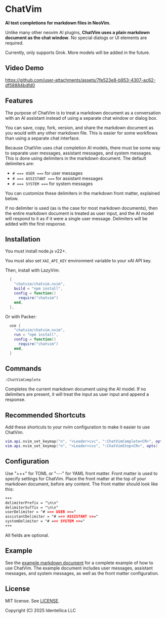 # ChatVim

**AI text completions for markdown files in NeoVim.**

Unlike many other neovim AI plugins, **ChatVim uses a plain markdown document as
the chat window**. No special dialogs or UI elements are required.

Currently, only supports Grok. More models will be added in the future.

## Video Demo

https://github.com/user-attachments/assets/7fe523e8-b953-4307-ac62-df58884bdfd0

## Features

The purpose of ChatVim is to treat a markdown document as a conversation with an
AI assistant instead of using a separate chat window or dialog box.

You can save, copy, fork, version, and share the markdown document as you would
with any other markdown file. This is easier for some workflows than using a
separate chat interface.

Because ChatVim uses chat completion AI models, there must be some way to
separate user messages, assistant messages, and system messages. This is done
using delimiters in the markdown document. The default delimiters are:

- `# === USER ===` for user messages
- `# === ASSISTANT ===` for assistant messages
- `# === SYSTEM ===` for system messages

You can customize these delimiters in the markdown front matter, explained
below.

If no delimiter is used (as is the case for most markdown documents), then the
entire markdown document is treated as user input, and the AI model will respond
to it as if it were a single user message. Delimiters will be added with the
first response.

## Installation

You must install node.js v22+.

You must also set `XAI_API_KEY` environment variable to your xAI API key.

Then, install with LazyVim:

```lua
  {
    "chatvim/chatvim.nvim",
    build = "npm install",
    config = function()
      require("chatvim")
    end,
  },
```

Or with Packer:

```lua
  use {
    "chatvim/chatvim.nvim",
    run = "npm install",
    config = function()
      require("chatvim")
    end,
  }
```

## Commands

```vim
:ChatVimComplete
```

Completes the current markdown document using the AI model. If no delimiters are
present, it will treat the input as user input and append a response.

## Recommended Shortcuts

Add these shortcuts to your nvim configuration to make it easier to use ChatVim.

```lua
vim.api.nvim_set_keymap("n", "<Leader>cvc", ":ChatVimComplete<CR>", opts)
vim.api.nvim_set_keymap("n", "<Leader>cvs", ":ChatVimStop<CR>", opts)
```

## Configuration

Use "+++" for TOML or "---" for YAML front matter. Front matter is used to
specify settings for ChatVim. Place the front matter at the top of your markdown
document, before any content. The front matter should look like this:

```markdown
+++
delimiterPrefix = "\n\n"
delimiterSuffix = "\n\n"
userDelimiter = "# === USER ==="
assistantDelimiter = "# === ASSISTANT ==="
systemDelimiter = "# === SYSTEM ==="
+++
```

All fields are optional.

## Example

See the [example markdown document](example.md) for a complete example of how to
use ChatVim. The example document includes user messages, assistant messages,
and system messages, as well as the front matter configuration.

## License

MIT license. See [LICENSE](LICENSE).

Copyright (C) 2025 Identellica LLC

